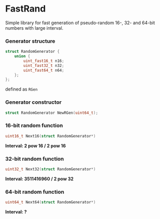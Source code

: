 # FastRand
Simple library for fast generation of pseudo-random 16-, 32- and 64-bit numbers with large interval.

### Generator structure
```c
struct RandomGenerator {
    union {
        uint_fast16_t n16;
        uint_fast32_t n32;
        uint_fast64_t n64;
    };
};
```
defined as `RGen`

### Generator constructor
```c
struct RandomGenerator NewRGen(uint64_t);
```

### 16-bit random function
```c
uint16_t Next16(struct RandomGenerator*)
```
**Interval: 2 pow 16 / 2 pow 16**

### 32-bit random function
```c
uint32_t Next32(struct RandomGenerator*)
```
**Interval: 3511416960 / 2 pow 32**

### 64-bit random function
```c
uint64_t Next64(struct RandomGenerator*)
```
**Interval: ?**
